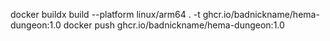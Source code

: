 docker buildx build --platform linux/arm64 . -t ghcr.io/badnickname/hema-dungeon:1.0
docker push ghcr.io/badnickname/hema-dungeon:1.0